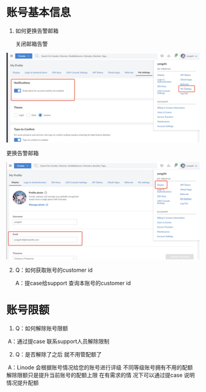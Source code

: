 # 账号基本信息

1. 如何更换告警邮箱

   关闭邮箱告警

![png](../picture/1688565810784.jpg)

更换告警邮箱

 ![png](../picture/1688566179753.jpg)



2. Q：如何获取账号的customer id

   A：提case给support 查询本账号的customer id

   

# 账号限额



1. Q：如何解除账号限额

​		A：通过提case 联系support人员解除限制

2. Q：是否解除了之后 就不用管配额了

​		A：Linode 会根据账号情况给您的账号进行评级 不同等级账号拥有不用的配额 解除限额只是提升当前账号的配额上限 在有需求的情			  况下可以通过提case 说明情况提升配额





